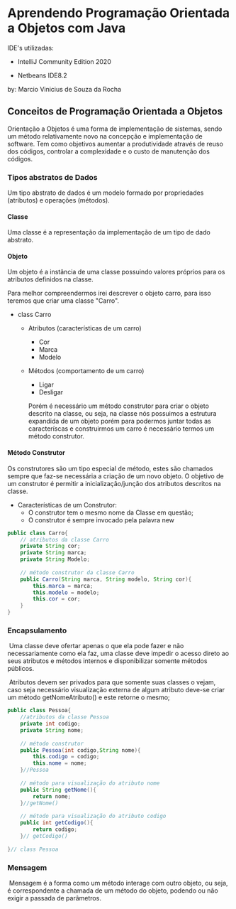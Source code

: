 # Aprendendo Programação Orientada a Objetos com Java

IDE's utilizadas: 

* IntelliJ Community Edition 2020 

* Netbeans IDE8.2

by: Marcio Vinicius de Souza da Rocha

## Conceitos de Programação Orientada a Objetos

Orientação a Objetos é uma forma de implementação de sistemas, sendo um método relativamente novo na concepção e implementação de software. Tem como objetivos aumentar a produtividade através de reuso dos códigos, controlar a complexidade e o custo de manutenção dos códigos.

### Tipos abstratos de Dados

Um tipo abstrato de dados é um modelo formado por propriedades (atributos) e operações (métodos).

#### Classe

Uma classe é a representação da implementação de um tipo de dado abstrato.

#### Objeto

Um objeto é a instância de uma classe possuindo valores próprios para os atributos definidos na classe. 

Para melhor compreendermos irei descrever o objeto carro, para isso teremos que criar uma classe "Carro".

* class Carro

  * Atributos (características de um carro)
    * Cor
    * Marca
    * Modelo
  * Métodos (comportamento de um carro)
    * Ligar
    * Desligar

	Porém é necessário um método construtor para criar o objeto descrito na classe, ou seja, na classe nós possuimos a estrutura expandida de um objeto porém para podermos juntar todas as caracteríscas e construirmos um carro é necessário termos um método construtor.

#### Método Construtor
Os construtores são um tipo especial de método, estes são chamados sempre que faz-se necessária a criação de um novo objeto. O objetivo de um construtor é permitir a inicialização/junção dos atributos descritos na classe.
* Características de um Construtor:
	* O construtor tem o mesmo nome da Classe em questão;
	* O construtor é sempre invocado pela palavra new


```java
public class Carro{
    // atributos da classe Carro
    private String cor;
    private String marca;
    private String Modelo;    
    
    // método construtor da classe Carro
    public Carro(String marca, String modelo, String cor){
        this.marca = marca;
        this.modelo = modelo;
        this.cor = cor;
    }
}
```



### Encapsulamento

​	Uma classe deve ofertar apenas o que ela pode fazer e não necessariamente como ela faz, uma classe deve impedir o acesso direto ao seus atributos e métodos internos e disponibilizar somente métodos públicos.

​	Atributos devem ser privados para que somente suas classes o vejam, caso seja necessário visualização externa de algum atributo deve-se criar um método getNomeAtributo() e este retorne o mesmo;

```java
public class Pessoa{
    //atributos da classe Pessoa
    private int codigo;
    private String nome;
    
    // método construtor
    public Pessoa(int codigo,String nome){
        this.codigo = codigo;
        this.nome = nome;
    }//Pessoa
    
    // método para visualização do atributo nome
    public String getNome(){
        return nome;
    }//getNome()
    
    // método para visualização do atributo codigo
    public int getCodigo(){
        return codigo;
    }// getCodigo()
    
}// class Pessoa
```



### Mensagem 

​	Mensagem é a forma como um método interage com outro objeto, ou seja, é correspondente a chamada de um método do objeto, podendo ou não exigir a passada de parâmetros.

